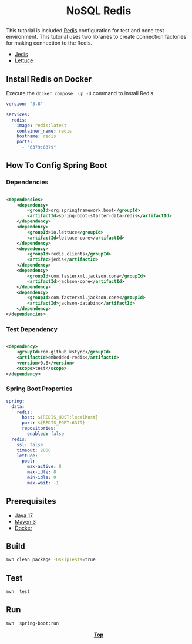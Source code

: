 # <p align="center">NoSQL Redis</p>

<p align="justify">

This tutorial is included [Redis](https://redis.io/) configuration for test and none test environment. This tutorial
uses two libraries to create connection factories for making connection to the Redis.

* [Jedis](https://redis.io/docs/clients/java/)
* [Lettuce](https://lettuce.io/)

</p>

## Install Redis on Docker

Execute the `docker compose  up -d` command to install Redis.

```yaml
version: "3.8"

services:
  redis:
    image: redis:latest
    container_name: redis
    hostname: redis
    ports:
      - "6379:6379"

```

## How To Config Spring Boot

### Dependencies

```xml

<dependencies>
    <dependency>
        <groupId>org.springframework.boot</groupId>
        <artifactId>spring-boot-starter-data-redis</artifactId>
    </dependency>
    <dependency>
        <groupId>io.lettuce</groupId>
        <artifactId>lettuce-core</artifactId>
    </dependency>
    <dependency>
        <groupId>redis.clients</groupId>
        <artifac>jedis</artifactId>
    </dependency>
    <dependency>
        <groupId>com.fasterxml.jackson.core</groupId>
        <artifactId>jackson-core</artifactId>
    </dependency>
    <dependency>
        <groupId>com.fasterxml.jackson.core</groupId>
        <artifactId>jackson-databind</artifactId>
    </dependency>
</dependencies>
```

### Test Dependency

```xml

<dependency>
    <groupId>com.github.kstyrc</groupId>
    <artifactId>embedded-redis</artifactId>
    <version>0.6</version>
    <scope>test</scope>
</dependency>
```

### Spring Boot Properties

```yaml
spring:
  data:
    redis:
      host: ${REDIS_HOST:localhost}
      port: ${REDIS_PORT:6379}
      repositories:
        enabled: false
  redis:
    ssl: false
    timeout: 2000
    lettuce:
      pool:
        max-active: 8
        max-idle: 8
        min-idle: 0
        max-wait: -1
```

## Prerequisites

* [Java 17](https://www.oracle.com/de/java/technologies/downloads/)
* [Maven 3](https://maven.apache.org/index.html)
* [Docker](https://www.docker.com/)

## Build

```bash
mvn clean package -DskipTests=true
```

## Test

```bash
mvn  test
```

## Run

```bash
mvn  spring-boot:run
```

**<p align="center"> [Top](#nosql-redis) </p>**